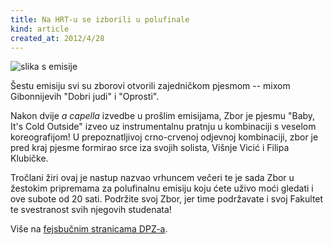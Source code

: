 ```yaml
---
title: Na HRT-u se izborili u polufinale
kind: article
created_at: 2012/4/28
---
```


![slika s emisije](/images/vijesti/dpz-6.jpg)

Šestu emisiju svi su zborovi otvorili zajedničkom pjesmom -- mixom Gibonnijevih "Dobri judi" i "Oprosti".

Nakon dvije *a capella* izvedbe u prošlim emisijama, Zbor je pjesmu "Baby, It's Cold Outside" izveo uz instrumentalnu pratnju u kombinaciji s veselom koreografijom! U prepoznatljivoj crno-crvenoj odjevnoj kombinaciji, zbor je pred kraj pjesme formirao srce iza svojih solista, Višnje Vicić i Filipa Klubičke.

Tročlani žiri ovaj je nastup nazvao vrhuncem večeri te je sada Zbor u žestokim pripremama za polufinalnu emisiju koju ćete uživo moći gledati i ove subote od 20 sati. Podržite svoj Zbor, jer time podržavate i svoj Fakultet te svestranost svih njegovih studenata!

Više na [fejsbučnim stranicama DPZ-a](https://www.facebook.com/do.posljednjeg.zbora).
